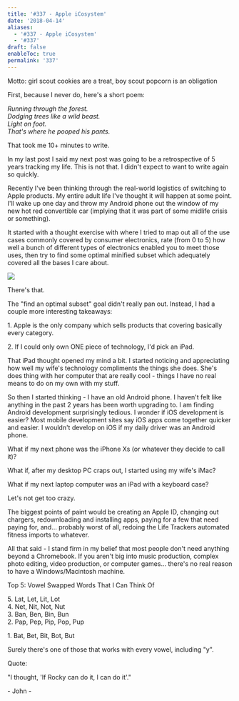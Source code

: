```yaml
---
title: '#337 - Apple iCosystem'
date: '2018-04-14'
aliases:
  - '#337 - Apple iCosystem'
  - '#337'
draft: false
enableToc: true
permalink: '337'
---
```


Motto: girl scout cookies are a treat, boy scout popcorn is an obligation

  
First, because I never do, here's a short poem:

  
_Running through the forest._  
_Dodging trees like a wild beast._  
_Light on foot._  
_That's where he pooped his pants._  

  
That took me 10+ minutes to write.

  
In my last post I said my next post was going to be a retrospective of 5 years tracking my life. This is not that. I didn't expect to want to write again so quickly.

  
Recently I've been thinking through the real-world logistics of switching to Apple products. My entire adult life I've thought it will happen at some point. I'll wake up one day and throw my Android phone out the window of my new hot red convertible car (implying that it was part of some midlife crisis or something). 

  
It started with a thought exercise with where I tried to map out all of the use cases commonly covered by consumer electronics, rate (from 0 to 5) how well a bunch of different types of electronics enabled you to meet those uses, then try to find some optimal minified subset which adequately covered all the bases I care about.

  
[![](assets/337-1.png)](https://3.bp.blogspot.com/-1CkIDgEvZow/WtAKUK9NXxI/AAAAAAAC8lI/t55SKeOpO10GpXB%5FcsPzMsZRpzOWQNTjACLcBGAs/s1600/Screenshot%2B2018-04-12%2Bat%2B8.36.44%2BPM.png)

  
There's that. 

  
The "find an optimal subset" goal didn't really pan out. Instead, I had a couple more interesting takeaways:

  
1\. Apple is the only company which sells products that covering basically every category.

2\. If I could only own ONE piece of technology, I'd pick an iPad.

  
That iPad thought opened my mind a bit. I started noticing and appreciating how well my wife's technology compliments the things she does. She's does thing with her computer that are really cool - things I have no real means to do on my own with my stuff.

  
So then I started thinking - I have an old Android phone. I haven't felt like anything in the past 2 years has been worth upgrading to. I am finding Android development surprisingly tedious. I wonder if iOS development is easier? Most mobile development sites say iOS apps come together quicker and easier. I wouldn't develop on iOS if my daily driver was an Android phone.

  
What if my next phone was the iPhone Xs (or whatever they decide to call it)? 

What if, after my desktop PC craps out, I started using my wife's iMac?

What if my next laptop computer was an iPad with a keyboard case?

  
Let's not get too crazy. 

  
The biggest points of paint would be creating an Apple ID, changing out chargers, redownloading and installing apps, paying for a few that need paying for, and... probably worst of all, redoing the Life Trackers automated fitness imports to whatever.

  
All that said - I stand firm in my belief that most people don't need anything beyond a Chromebook. If you aren't big into music production, complex photo editing, video production, or computer games... there's no real reason to have a Windows/Macintosh machine.

  
Top 5: Vowel Swapped Words That I Can Think Of

5\. Lat, Let, Lit, Lot  
4\. Net, Nit, Not, Nut  
3\. Ban, Ben, Bin, Bun  
2\. Pap, Pep, Pip, Pop, Pup

1\. Bat, Bet, Bit, Bot, But

  
Surely there's one of those that works with every vowel, including "y".

  
Quote:

"I thought, 'If Rocky can do it, I can do it'."

\- John -
